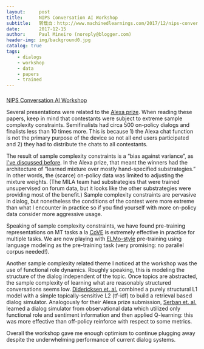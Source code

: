 ```yaml
---
layout:     post
title:      NIPS Conversation AI Workshop
subtitle:   转载自：http://www.machinedlearnings.com/2017/12/nips-conversation-ai-workshop.html
date:       2017-12-15
author:     Paul Mineiro (noreply@blogger.com)
header-img: img/background0.jpg
catalog: true
tags:
    - dialogs
    - workshop
    - data
    - papers
    - trained
---
```













### 
[NIPS Conversation AI Workshop](http://www.machinedlearnings.com/2017/12/nips-conversation-ai-workshop.html)


Several presentations were related to the [Alexa prize](https://developer.amazon.com/alexaprize). When reading these papers, keep in mind that contestants were subject to extreme sample complexity constraints. Semifinalists had circa 500 on-policy dialogs and finalists less than 10 times more. This is because 1) the Alexa chat function is not the primary purpose of the device so not all end users participated and 2) they had to distribute the chats to all contestants.

The result of sample complexity constraints is a “bias against variance”, as [I've discussed before](https://blogs.technet.microsoft.com/machinelearning/2014/09/24/online-learning-and-sub-linear-debugging). In the Alexa prize, that meant the winners had the architecture of “learned mixture over mostly hand-specified substrategies.” In other words, the (scarce) on-policy data was limited to adjusting the mixture weights. (The MILA team had substrategies that were trained unsupervised on forum data, but it looks like the other substrategies were providing most of the benefit.) Sample complexity constraints are pervasive in dialog, but nonetheless the conditions of the contest were more extreme than what I encounter in practice so if you find yourself with more on-policy data consider more aggressive usage.

Speaking of sample complexity constraints, we have found pre-training representations on MT tasks a la [CoVE](https://papers.nips.cc/paper/7209-learned-in-translation-contextualized-word-vectors) is extremely effective in practice for multiple tasks. We are now playing with [ELMo-style](https://openreview.net/pdf?id=S1p31z-Ab) pre-training using language modeling as the pre-training task (very promising: no parallel corpus needed!).

Another sample complexity related theme I noticed at the workshop was the use of functional role dynamics. Roughly speaking, this is modeling the structure of the dialog independent of the topic. Once topics are abstracted, the sample complexity of learning what are reasonably structured conversations seems low. [Didericksen et. al.](http://alborz-geramifard.com/workshops/nips17-Conversational-AI/Papers/17nipsw-cai-collaboration-based-simulator.pdf) combined a purely structural L1 model with a simple topically-sensitive L2 (tf-idf) to build a retrieval based dialog simulator. Analogously for their Alexa prize submission, [Serban et. al.](https://arxiv.org/abs/1709.02349) learned a dialog simulator from observational data which utilized only functional role and sentiment information and then applied Q-learning: this was more effective than off-policy reinforce with respect to some metrics.

Overall the workshop gave me enough optimism to continue plugging away despite the underwhelming performance of current dialog systems.













